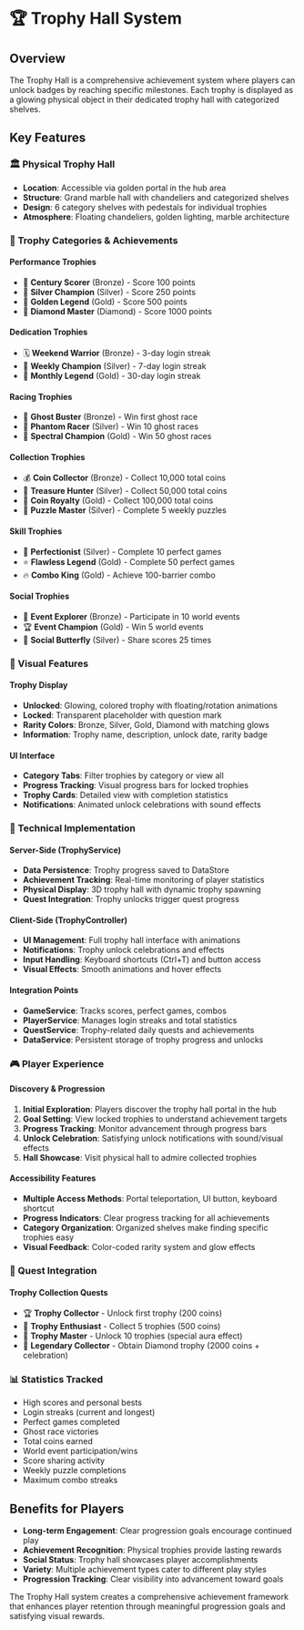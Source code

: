 # 🏆 Trophy Hall System

## Overview
The Trophy Hall is a comprehensive achievement system where players can unlock badges by reaching specific milestones. Each trophy is displayed as a glowing physical object in their dedicated trophy hall with categorized shelves.

## Key Features

### 🏛️ Physical Trophy Hall
- **Location**: Accessible via golden portal in the hub area
- **Structure**: Grand marble hall with chandeliers and categorized shelves
- **Design**: 6 category shelves with pedestals for individual trophies
- **Atmosphere**: Floating chandeliers, golden lighting, marble architecture

### 🏅 Trophy Categories & Achievements

#### **Performance Trophies**
- 🏅 **Century Scorer** (Bronze) - Score 100 points
- 🥈 **Silver Champion** (Silver) - Score 250 points  
- 🥇 **Golden Legend** (Gold) - Score 500 points
- 💎 **Diamond Master** (Diamond) - Score 1000 points

#### **Dedication Trophies**
- 🗓️ **Weekend Warrior** (Bronze) - 3-day login streak
- 📅 **Weekly Champion** (Silver) - 7-day login streak
- 📆 **Monthly Legend** (Gold) - 30-day login streak

#### **Racing Trophies**
- 👻 **Ghost Buster** (Bronze) - Win first ghost race
- 👻 **Phantom Racer** (Silver) - Win 10 ghost races
- 👻 **Spectral Champion** (Gold) - Win 50 ghost races

#### **Collection Trophies**
- 💰 **Coin Collector** (Bronze) - Collect 10,000 total coins
- 💎 **Treasure Hunter** (Silver) - Collect 50,000 total coins
- 👑 **Coin Royalty** (Gold) - Collect 100,000 total coins
- 🧩 **Puzzle Master** (Silver) - Complete 5 weekly puzzles

#### **Skill Trophies**
- 🎯 **Perfectionist** (Silver) - Complete 10 perfect games
- ⭐ **Flawless Legend** (Gold) - Complete 50 perfect games
- 🔥 **Combo King** (Gold) - Achieve 100-barrier combo

#### **Social Trophies**
- 🌟 **Event Explorer** (Bronze) - Participate in 10 world events
- 🏆 **Event Champion** (Gold) - Win 5 world events
- 🦋 **Social Butterfly** (Silver) - Share scores 25 times

### 🎨 Visual Features

#### **Trophy Display**
- **Unlocked**: Glowing, colored trophy with floating/rotation animations
- **Locked**: Transparent placeholder with question mark
- **Rarity Colors**: Bronze, Silver, Gold, Diamond with matching glows
- **Information**: Trophy name, description, unlock date, rarity badge

#### **UI Interface**
- **Category Tabs**: Filter trophies by category or view all
- **Progress Tracking**: Visual progress bars for locked trophies
- **Trophy Cards**: Detailed view with completion statistics
- **Notifications**: Animated unlock celebrations with sound effects

### 🔧 Technical Implementation

#### **Server-Side (TrophyService)**
- **Data Persistence**: Trophy progress saved to DataStore
- **Achievement Tracking**: Real-time monitoring of player statistics
- **Physical Display**: 3D trophy hall with dynamic trophy spawning
- **Quest Integration**: Trophy unlocks trigger quest progress

#### **Client-Side (TrophyController)**
- **UI Management**: Full trophy hall interface with animations
- **Notifications**: Trophy unlock celebrations and effects
- **Input Handling**: Keyboard shortcuts (Ctrl+T) and button access
- **Visual Effects**: Smooth animations and hover effects

#### **Integration Points**
- **GameService**: Tracks scores, perfect games, combos
- **PlayerService**: Manages login streaks and total statistics  
- **QuestService**: Trophy-related daily quests and achievements
- **DataService**: Persistent storage of trophy progress and unlocks

### 🎮 Player Experience

#### **Discovery & Progression**
1. **Initial Exploration**: Players discover the trophy hall portal in the hub
2. **Goal Setting**: View locked trophies to understand achievement targets
3. **Progress Tracking**: Monitor advancement through progress bars
4. **Unlock Celebration**: Satisfying unlock notifications with sound/visual effects
5. **Hall Showcase**: Visit physical hall to admire collected trophies

#### **Accessibility Features**
- **Multiple Access Methods**: Portal teleportation, UI button, keyboard shortcut
- **Progress Indicators**: Clear progress tracking for all achievements
- **Category Organization**: Organized shelves make finding specific trophies easy
- **Visual Feedback**: Color-coded rarity system and glow effects

### 🔄 Quest Integration

#### **Trophy Collection Quests**
- 🏆 **Trophy Collector** - Unlock first trophy (200 coins)
- 🏅 **Trophy Enthusiast** - Collect 5 trophies (500 coins) 
- 👑 **Trophy Master** - Unlock 10 trophies (special aura effect)
- 💎 **Legendary Collector** - Obtain Diamond trophy (2000 coins + celebration)

### 📊 Statistics Tracked
- High scores and personal bests
- Login streaks (current and longest)
- Perfect games completed
- Ghost race victories
- Total coins earned
- World event participation/wins
- Score sharing activity
- Weekly puzzle completions
- Maximum combo streaks

## Benefits for Players
- **Long-term Engagement**: Clear progression goals encourage continued play
- **Achievement Recognition**: Physical trophies provide lasting rewards
- **Social Status**: Trophy hall showcases player accomplishments
- **Variety**: Multiple achievement types cater to different play styles
- **Progression Tracking**: Clear visibility into advancement toward goals

The Trophy Hall system creates a comprehensive achievement framework that enhances player retention through meaningful progression goals and satisfying visual rewards.
